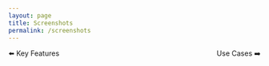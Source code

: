 ```yaml
---
layout: page
title: Screenshots
permalink: /screenshots
---
```




<div style="display: flex; justify-content: space-between; width: 100%;">
  <a href="/PSDV-orange3/keyFeature" style="text-decoration: none;">⬅️ Key Features</a>
  <a href="/PSDV-orange3/usecases" style="text-decoration: none;">Use Cases ➡️</a>
</div>